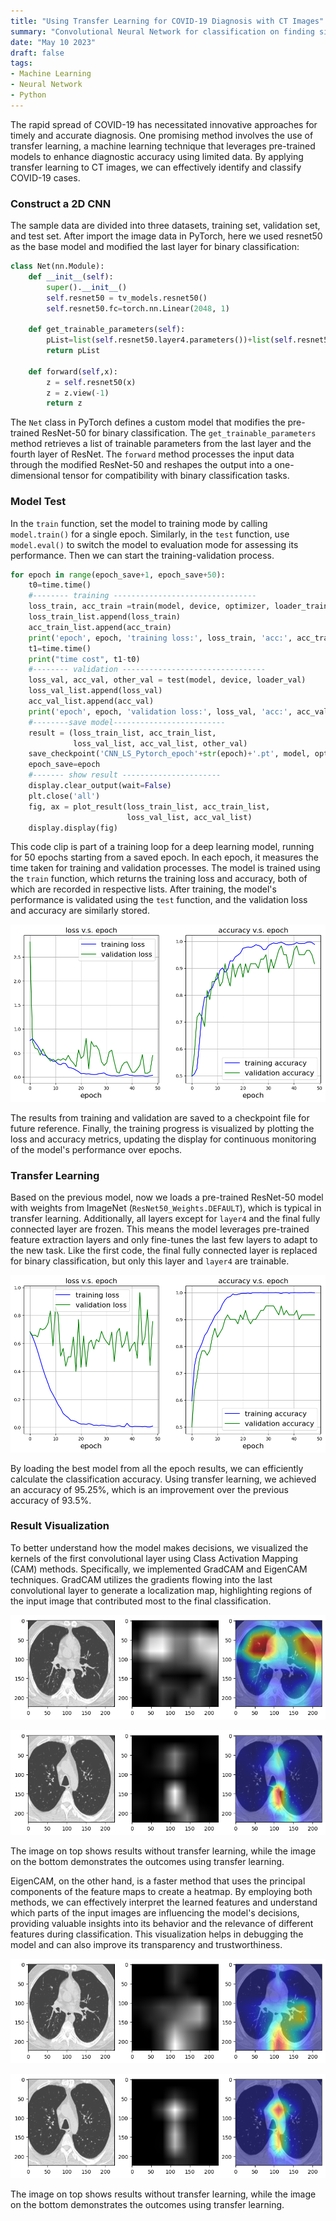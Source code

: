 ```yaml
---
title: "Using Transfer Learning for COVID-19 Diagnosis with CT Images"
summary: "Convolutional Neural Network for classification on finding signal spike."
date: "May 10 2023"
draft: false
tags:
- Machine Learning
- Neural Network
- Python
---
```


The rapid spread of COVID-19 has necessitated innovative approaches for timely and accurate diagnosis. One promising method involves the use of transfer learning, a machine learning technique that leverages pre-trained models to enhance diagnostic accuracy using limited data. By applying transfer learning to CT images, we can effectively identify and classify COVID-19 cases. 

### Construct a 2D CNN

The sample data are divided into three datasets, training set, validation set, and test set. After import the image data in PyTorch, here we used resnet50 as the base model and modified the last layer for binary classification:

```python
class Net(nn.Module):
    def __init__(self):
        super().__init__()       
        self.resnet50 = tv_models.resnet50()         
        self.resnet50.fc=torch.nn.Linear(2048, 1)           
        
    def get_trainable_parameters(self):
        pList=list(self.resnet50.layer4.parameters())+list(self.resnet50.fc.parameters())
        return pList
    
    def forward(self,x):
        z = self.resnet50(x)
        z = z.view(-1)
        return z
```

The `Net` class in PyTorch defines a custom model that modifies the pre-trained ResNet-50 for binary classification. The `get_trainable_parameters` method retrieves a list of trainable parameters from the last layer and the fourth layer of ResNet. The `forward` method processes the input data through the modified ResNet-50 and reshapes the output into a one-dimensional tensor for compatibility with binary classification tasks.

### Model Test

In the `train` function, set the model to training mode by calling `model.train()` for a single epoch. Similarly, in the `test` function, use `model.eval()` to switch the model to evaluation mode for assessing its performance. Then we can start the training-validation process.

```python
for epoch in range(epoch_save+1, epoch_save+50):
    t0=time.time()
    #-------- training --------------------------------
    loss_train, acc_train =train(model, device, optimizer, loader_train, epoch)    
    loss_train_list.append(loss_train)
    acc_train_list.append(acc_train)
    print('epoch', epoch, 'training loss:', loss_train, 'acc:', acc_train)
    t1=time.time()
    print("time cost", t1-t0)
    #-------- validation --------------------------------
    loss_val, acc_val, other_val = test(model, device, loader_val)
    loss_val_list.append(loss_val)
    acc_val_list.append(acc_val)
    print('epoch', epoch, 'validation loss:', loss_val, 'acc:', acc_val)   
    #--------save model-------------------------
    result = (loss_train_list, acc_train_list, 
              loss_val_list, acc_val_list, other_val)
    save_checkpoint('CNN_LS_Pytorch_epoch'+str(epoch)+'.pt', model, optimizer, result, epoch)
    epoch_save=epoch
    #------- show result ----------------------
    display.clear_output(wait=False)
    plt.close('all')
    fig, ax = plot_result(loss_train_list, acc_train_list, 
                          loss_val_list, acc_val_list)
    display.display(fig)
```

This code clip is part of a training loop for a deep learning model, running for 50 epochs starting from a saved epoch. In each epoch, it measures the time taken for training and validation processes. The model is trained using the `train` function, which returns the training loss and accuracy, both of which are recorded in respective lists. After training, the model's performance is validated using the `test` function, and the validation loss and accuracy are similarly stored. 

![image.png](p8-1.png)

The results from training and validation are saved to a checkpoint file for future reference. Finally, the training progress is visualized by plotting the loss and accuracy metrics, updating the display for continuous monitoring of the model's performance over epochs.

### Transfer Learning

Based on the previous model, now we loads a pre-trained ResNet-50 model with weights from ImageNet (`ResNet50_Weights.DEFAULT`), which is typical in transfer learning. Additionally, all layers except for `layer4` and the final fully connected layer are frozen. This means the model leverages pre-trained feature extraction layers and only fine-tunes the last few layers to adapt to the new task. Like the first code, the final fully connected layer is replaced for binary classification, but only this layer and `layer4` are trainable.

![image.png](p8-2.png)

By loading the best model from all the epoch results, we can efficiently calculate the classification accuracy. Using transfer learning, we achieved an accuracy of 95.25%, which is an improvement over the previous accuracy of 93.5%.

### Result Visualization

To better understand how the model makes decisions, we visualized the kernels of the first convolutional layer using Class Activation Mapping (CAM) methods. Specifically, we implemented GradCAM and EigenCAM techniques. GradCAM utilizes the gradients flowing into the last convolutional layer to generate a localization map, highlighting regions of the input image that contributed most to the final classification. 

![image.png](p8-3.png)

![image.png](p8-4.png)

The image on top shows results without transfer learning, while the image on the bottom demonstrates the outcomes using transfer learning.

EigenCAM, on the other hand, is a faster method that uses the principal components of the feature maps to create a heatmap. By employing both methods, we can effectively interpret the learned features and understand which parts of the input images are influencing the model's decisions, providing valuable insights into its behavior and the relevance of different features during classification. This visualization helps in debugging the model and can also improve its transparency and trustworthiness.

![image.png](p8-5.png)

![image.png](p8-6.png)

The image on top shows results without transfer learning, while the image on the bottom demonstrates the outcomes using transfer learning.